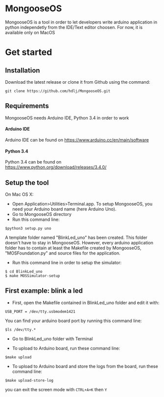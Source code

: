 # MongooseOS

MongooseOS is a tool in order to let developers write arduino application in python independetly from the IDE/Text editor choosen. For now, it is available only on MacOS

# Get started

## Installation

Download the latest release or clone it from Github using the command:

`git clone https://github.com/hdlj/MongooseOS.git`

## Requirements

MongooseOS needs Arduino IDE, Python 3.4 in order to work

#### Arduino IDE 
Arduino IDE can be found on https://www.arduino.cc/en/main/software

#### Python 3.4 
Python 3.4 can be found on https://www.python.org/download/releases/3.4.0/


## Setup the tool

On Mac OS X:

* Open Application>Utilities>Terminal.app. To setup MongooseOS, you need your Arduino board name (here Arduino Uno).
* Go to MongooseOS directory
* Run this command line:

`$python3 setup.py uno`

A template folder named "BlinkLed_uno" has been created. This folder doesn't have to stay in MongooseOS. However, every arduino application folder has to contain at least the Makefile created by MongooseOS, "MOSFoundation.py" and source files for the application.

* Run this command line in order to setup the simulator:

```
$ cd BlinkLed_uno
$ make MOSSimulator-setup
```

## First example: blink a led

* First, open the Makefile contained in BlinkLed_uno folder and edit it with:

`USB_PORT = /dev/tty.usbmodem1421`

You can find your arduino board port by running this command line:

`$ls /dev/tty.*`

* Go to BlinkLed_uno folder with Terminal

* To upload to Arduino board, run these command line:

`$make upload`

* To upload to Arduino board and store the logs from the board, run these command line:

`$make upload-store-log`

you can exit the screen mode with `CTRL+A+K` then `Y`




